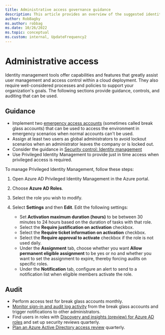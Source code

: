```yaml
---
title: Administrative access governance guidance
description: This article provides an overview of the suggested identity management tools capabilities and features for user management along with guidance on processes and policies to support user management in your organization.
author: RobBagby
ms.author: robbag
ms.date: 10/26/2022
ms.topic: conceptual
ms.custom: internal, UpdateFrequency2
---
```


# Administrative access

Identity management tools offer capabilities and features that greatly assist user management and access control within a cloud deployment. They also require well-considered processes and policies to support your organization's goals. The following sections provide guidance, controls, and auditing that can be used.

## Guidance

- Implement two [emergency access accounts](/azure/active-directory/roles/security-emergency-access#store-account-credentials-safely) (sometimes called break glass accounts) that can be used to access the environment in emergency scenarios when normal accounts can't be used.
- Assign at least two users as global administrators to avoid lockout scenarios when an administrator leaves the company or is locked out.
- Consider the guidance in [Security control: Identity management](/security/benchmark/azure/mcsb-identity-management)
- Use Privileged Identity Management to provide just in time access when privileged access is required.

To manage Privileged Identity Management, follow these steps:

1. Open Azure AD Privileged Identity Management in the Azure portal.
1. Choose **Azure AD Roles**.
1. Select the role you wish to modify.
1. Select **Settings** and then **Edit**. Edit the following settings:

   - Set **Activation maximum duration (hours)** to be between 30 minutes to 24 hours based on the duration of tasks with that role.
   - Select the **Require justification on activation** checkbox.
   - Select the **Require ticket information on activation** checkbox.
   - Select the **Require approval to activate** checkbox if the role is not used daily.
   - Under the **Assignment** tab, choose whether you want **Allow permanent eligible assignment** to be yes or no and whether you want to set the assignment to expire, thereby forcing audits on specific roles.
   - Under the **Notification** tab, configure an alert to send to a notification list when eligible members activate the role.

## Audit

- Perform access test for break glass accounts monthly.
- [Monitor sign-in and audit log activity](/azure/active-directory/roles/security-emergency-access#monitor-sign-in-and-audit-logs) from the break glass accounts and trigger notifications to other administrators.
- Find users in roles with [Discovery and insights (preview) for Azure AD roles](/azure/active-directory/privileged-identity-management/pim-security-wizard) and set up security reviews quarterly.
- [Plan an Azure Active Directory access review](/azure/active-directory/governance/deploy-access-reviews) quarterly.
